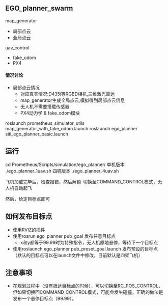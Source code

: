 ## EGO_planner_swarm

map_generator
- 局部点云
- 全局点云

uav_control
- fake_odom
- PX4

#### 情况讨论

 - 局部点云情况
   - 对应真实情况:D435i等RGBD相机,三维激光雷达
   - map_generator生成全局点云,模拟得到局部点云信息
   - 无人机不需要搭载传感器
   - PX4动力学 & fake_odom模块

roslaunch prometheus_simulator_utils map_generator_with_fake_odom.launch
roslaunch ego_planner sitl_ego_planner_basic.launch


## 运行

cd Prometheus/Scripts/simulation/ego_planner/
单机版本
./ego_planner_1uav.sh
四机版本
./ego_planner_4uav.sh

飞机加载完毕后，检查报错，然后解锁-切换至COMMAND_CONTROL模式，无人机自动起飞

然后，给定目标点即可

## 如何发布目标点

 - 使用RVIZ的插件
 - 使用rosrun ego_planner pub_goal 发布任意目标点
    - x和y都等于99.99时为特殊指令，无人机原地悬停，等待下一个目标点
 - 使用roslaunch ego_planner pub_preset_goal.launch 发布预设的目标点（默认的目标点可以在launch文件中修改，目前默认是四架飞机）


## 注意事项

 - 在规划过程中（没有抵达目标点的时候），可以切换至RC_POS_CONTROL，但如果切换回COMMAND_CONTROL模式，可能会发生碰撞。正确的做法是发布一个悬停目标点（99.99）。